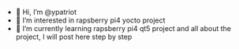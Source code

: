 - 👋 Hi, I’m @ypatriot
- 👀 I’m interested in rapsberry pi4 yocto project
- 🌱 I’m currently learning rapsberry pi4 qt5 project
 and all about the project, I will post here step by step
<!---
ypatriot/ypatriot is a ✨ special ✨ repository because its `README.md` (this file) appears on your GitHub profile.
You can click the Preview link to take a look at your changes.
--->
